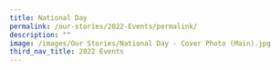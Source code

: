 ```yaml
---
title: National Day
permalink: /our-stories/2022-Events/permalink/
description: ""
image: /images/Our Stories/National Day - Cover Photo (Main).jpg
third_nav_title: 2022 Events
---
```

